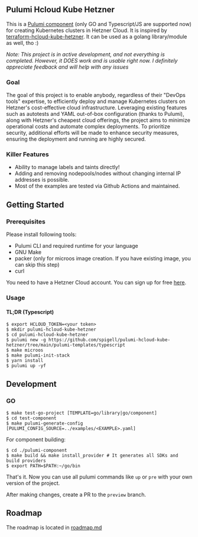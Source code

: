 ## Pulumi Hcloud Kube Hetzner
This is a [Pulumi component](https://www.pulumi.com/docs/concepts/resources/components) (only GO and Typescript/JS are supported now) for creating Kubernetes clusters in Hetzner Cloud. It is inspired by [terraform-hcloud-kube-hetzner](https://github.com/kube-hetzner/terraform-hcloud-kube-hetzner). It can be used as a golang library/module as well, tho :)

*Note: This project is in active development, and not everything is completed. However, it DOES work and is usable right now. I definitely appreciate feedback and will help with any issues*

### Goal
The goal of this project is to enable anybody, regardless of their "DevOps tools" expertise, to efficiently deploy and manage Kubernetes clusters on Hetzner's cost-effective cloud infrastructure. Leveraging existing features such as autotests and YAML out-of-box configuration (thanks to Pulumi), along with Hetzner's cheapest cloud offerings, the project aims to minimize operational costs and automate complex deployments. To prioritize security, additional efforts will be made to enhance security measures, ensuring the deployment and running are highly secured.

### Killer Features
- Ability to manage labels and taints directly!
- Adding and removing nodepools/nodes without changing internal IP addresses is possible.
- Most of the examples are tested via Github Actions and maintained.

## Getting Started
### Prerequisites
Please install following tools:
- Pulumi CLI and required runtime for your language
- GNU Make
- packer (only for microos image creation. If you have existing image, you can skip this step)
- curl

You need to have a Hetzner Cloud account. You can sign up for free [here](https://hetzner.com/cloud/).

### Usage
#### TL;DR (Typescript)
```
$ export HCLOUD_TOKEN=<your token>
$ mkdir pulumi-hcloud-kube-hetzner
$ cd pulumi-hcloud-kube-hetzner
$ pulumi new -g https://github.com/spigell/pulumi-hcloud-kube-hetzner/tree/main/pulumi-templates/typescript
$ make microos
$ make pulumi-init-stack
$ yarn install
$ pulumi up -yf
```

## Development
### GO
```
$ make test-go-project [TEMPLATE=go/library|go/component]
$ cd test-component
$ make pulumi-generate-config [PULUMI_CONFIG_SOURCE=../examples/<EXAMPLE>.yaml]
```

For component building:
```
$ cd ./pulumi-component
$ make build && make install_provider # It generates all SDKs and build providers
$ export PATH=$PATH:~/go/bin
```

That's it. Now you can use all pulumi commands like `up` or `pre` with your own version of the project.

After making changes, create a PR to the `preview` branch.

## Roadmap
The roadmap is located in [roadmap.md](./docs/roadmap.md)
